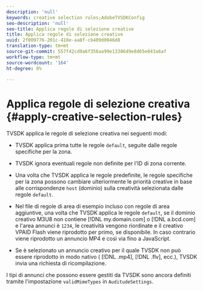 ```yaml
---
description: 'null'
keywords: creative selection rules;AdobeTVSDKConfig
seo-description: 'null'
seo-title: Applica regole di selezione creative
title: Applica regole di selezione creative
uuid: 2f009776-201c-418e-aa8f-cb409d0046d8
translation-type: tm+mt
source-git-commit: 557f42cd9a6f356aa99e13386d9e8d65e043a6af
workflow-type: tm+mt
source-wordcount: '164'
ht-degree: 0%

---
```



# Applica regole di selezione creativa {#apply-creative-selection-rules}

TVSDK applica le regole di selezione creativa nei seguenti modi:

* TVSDK applica prima tutte le regole `default`, seguite dalle regole specifiche per la zona.
* TVSDK ignora eventuali regole non definite per l&#39;ID di zona corrente.
* Una volta che TVSDK applica le regole predefinite, le regole specifiche per la zona possono cambiare ulteriormente le priorità creative in base alle corrispondenze `host` (dominio) sulla creatività selezionata dalle regole `default`.

* Nel file di regole di area di esempio incluso con regole di area aggiuntive, una volta che TVSDK applica le regole `default`, se il dominio creativo M3U8 non contiene [!DNL my.domain.com] o [!DNL a.bcd.com] e l&#39;area annunci è `1234`, le creatività vengono riordinate e il creativo VPAID Flash viene riprodotto per primo, se disponibile. In caso contrario viene riprodotto un annuncio MP4 e così via fino a JavaScript.

* Se è selezionato un annuncio creativo per il quale TVSDK non può essere riprodotto in modo nativo ( [!DNL .mp4], [!DNL .flv], ecc.), TVSDK invia una richiesta di ricompilazione.

I tipi di annunci che possono essere gestiti da TVSDK sono ancora definiti tramite l&#39;impostazione `validMimeTypes` in `AuditudeSettings`.